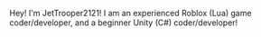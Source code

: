 Hey! I'm JetTrooper2121! I am an experienced Roblox (Lua) game coder/developer, and a beginner Unity (C#) coder/developer!
